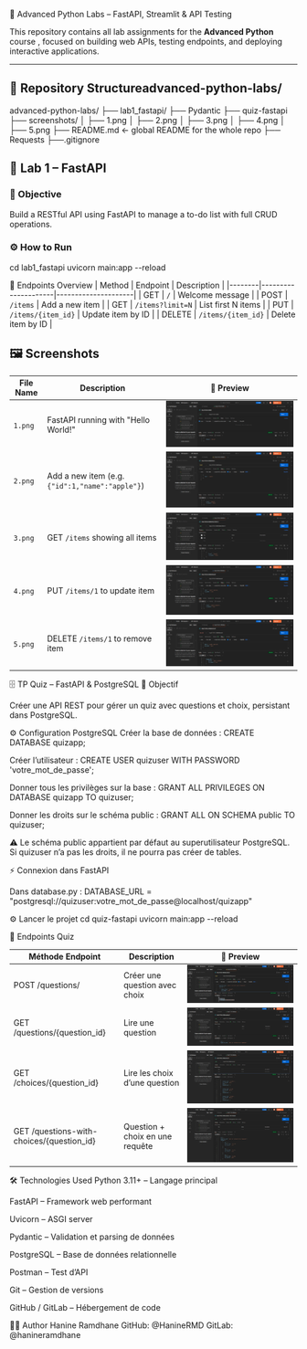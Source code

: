  🧠 Advanced Python Labs – FastAPI, Streamlit & API Testing

This repository contains all lab assignments for the **Advanced Python** course , focused on building web APIs, testing endpoints, and deploying interactive applications.

---

## 📁 Repository Structureadvanced-python-labs/
advanced-python-labs/
├── lab1_fastapi/
├── Pydantic
├── quiz-fastapi
├── screenshots/
│   ├── 1.png
│   ├── 2.png
│   ├── 3.png
│   ├── 4.png
│   ├── 5.png
├── README.md  ← global README for the whole repo
├── Requests
├──.gitignore
## 🚀 Lab 1 – FastAPI

### 🎯 Objective
Build a RESTful API using FastAPI to manage a to-do list with full CRUD operations.

### ⚙️ How to Run
cd lab1_fastapi
uvicorn main:app --reload

📌 Endpoints Overview
| Method | Endpoint            | Description         |
|--------|---------------------|---------------------|
| GET    | `/`                 | Welcome message     |
| POST   | `/items`            | Add a new item      |
| GET    | `/items?limit=N`    | List first N items  |
| PUT    | `/items/{item_id}`  | Update item by ID   |
| DELETE | `/items/{item_id}`  | Delete item by ID   |


## 🖼️ Screenshots

| File Name | Description | 📸 Preview|
|-----------|-------------|-------------|
| `1.png`   | FastAPI running with "Hello World!" |![Hello World](screenshots/1.png)  |
| `2.png`   | Add a new item (e.g. `{"id":1,"name":"apple"}`) |![Add Item](screenshots/2.png) |
| `3.png`   | GET `/items` showing all items |![List Items](screenshots/3.png)  |
| `4.png`   | PUT `/items/1` to update item |![Update Item](screenshots/4.png)  |
| `5.png`   | DELETE `/items/1` to remove item |![Delete Item](screenshots/5.png)|

🗄️ TP Quiz – FastAPI & PostgreSQL
🎯 Objectif

Créer une API REST pour gérer un quiz avec questions et choix, persistant dans PostgreSQL.

⚙️ Configuration PostgreSQL
Créer la base de données :
CREATE DATABASE quizapp;

Créer l’utilisateur :
CREATE USER quizuser WITH PASSWORD 'votre_mot_de_passe';

Donner tous les privilèges sur la base :
GRANT ALL PRIVILEGES ON DATABASE quizapp TO quizuser;

Donner les droits sur le schéma public :
GRANT ALL ON SCHEMA public TO quizuser;


⚠️ Le schéma public appartient par défaut au superutilisateur PostgreSQL. Si quizuser n’a pas les droits, il ne pourra pas créer de tables.

⚡ Connexion dans FastAPI

Dans database.py :
DATABASE_URL = "postgresql://quizuser:votre_mot_de_passe@localhost/quizapp"

⚙️ Lancer le projet
cd quiz-fastapi
uvicorn main:app --reload

📌 Endpoints Quiz

|Méthode	Endpoint | Description | 📸 Preview|
|-----------|-------------|-------------|
|POST	/questions/ | 	Créer une question avec choix |![Hello World](screenshots/6.png)  |
|GET	/questions/{question_id} |	Lire une question |![Add Item](screenshots/7.png) |
|GET	/choices/{question_id}| 	Lire les choix d’une question |![List Items](screenshots/8.png) |
|GET	/questions-with-choices/{question_id} | Question + choix en une requête|![Update Item](screenshots/9.png)  |


🛠️ Technologies Used
Python 3.11+ – Langage principal

FastAPI – Framework web performant

Uvicorn – ASGI server

Pydantic – Validation et parsing de données

PostgreSQL – Base de données relationnelle

Postman – Test d’API

Git – Gestion de versions

GitHub / GitLab – Hébergement de code


👩‍💻 Author
Hanine Ramdhane
GitHub: @HanineRMD
GitLab: @hanineramdhane

